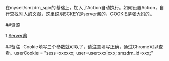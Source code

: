 在myseil/smzdm_sgin的基础上，加入了Action自动执行。如何设置Action，自行查找别人的文章，这里说明SCKEY是server酱的，COOKIE是张大妈的。

##资源

1.[Server酱](http://sc.ftqq.com/)

##备注
-Cookie填写三个参数就可以了，请注意填写正确，通过Chrome可以查看。userCookie = "sess=xxxxxx; user=user:xxx|xxx; smzdm_id=xxx;"
